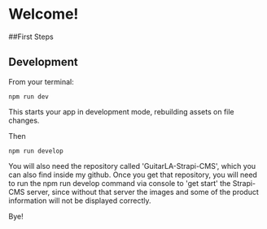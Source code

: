# Welcome!

##First Steps

## Development

From your terminal:

```
npm run dev
```

This starts your app in development mode, rebuilding assets on file changes.

Then

```
npm run develop
```

You will also need the repository called 'GuitarLA-Strapi-CMS', which you can
also find inside my github. Once you get that repository, you will need to run
the npm run develop command via console to 'get start' the Strapi-CMS server,
since without that server the images and some of the product information will
not be displayed correctly.

Bye!
